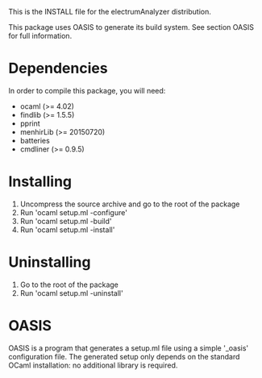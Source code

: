 <!--- OASIS_START --->
<!--- DO NOT EDIT (digest: 8519831a00846fd210058c11f510ac9a) --->

This is the INSTALL file for the electrumAnalyzer distribution.

This package uses OASIS to generate its build system. See section OASIS for
full information.

Dependencies
============

In order to compile this package, you will need:

* ocaml (>= 4.02)
* findlib (>= 1.5.5)
* pprint
* menhirLib (>= 20150720)
* batteries
* cmdliner (>= 0.9.5)

Installing
==========

1. Uncompress the source archive and go to the root of the package
2. Run 'ocaml setup.ml -configure'
3. Run 'ocaml setup.ml -build'
4. Run 'ocaml setup.ml -install'

Uninstalling
============

1. Go to the root of the package
2. Run 'ocaml setup.ml -uninstall'

OASIS
=====

OASIS is a program that generates a setup.ml file using a simple '_oasis'
configuration file. The generated setup only depends on the standard OCaml
installation: no additional library is required.

<!--- OASIS_STOP --->

